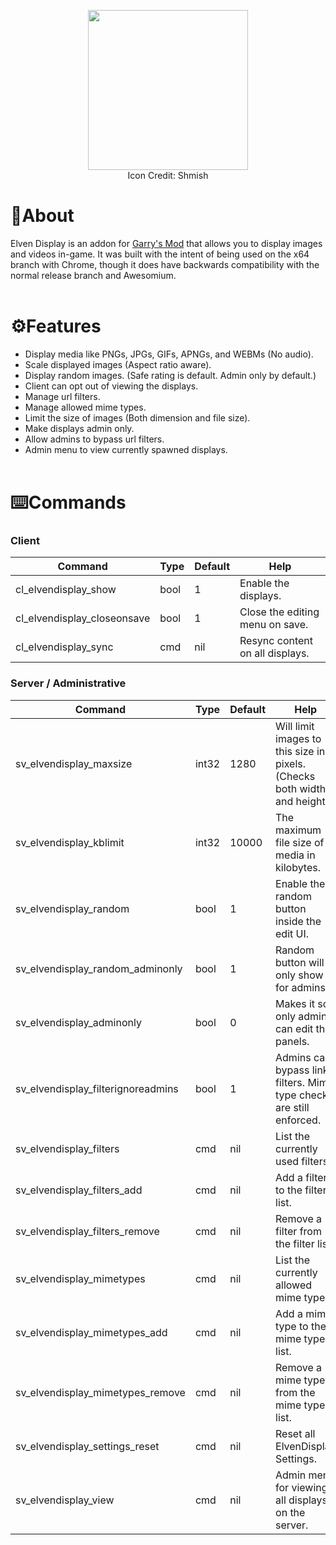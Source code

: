 <p align="center">
  <img width="256" height="256" src="./materials/elven_display/icon.png"></br>
  Icon Credit: Shmish
</p>

# 📝About
Elven Display is an addon for [Garry's Mod](https://gmod.facepunch.com/) that allows you to display images and videos in-game. It was built with the intent of being used on the x64 branch with Chrome, though it does have backwards compatibility with the normal release branch and Awesomium.<br/><br/>

# ⚙️Features

- Display media like PNGs, JPGs, GIFs, APNGs, and WEBMs (No audio).
- Scale displayed images (Aspect ratio aware).
- Display random images. (Safe rating is default. Admin only by default.)
- Client can opt out of viewing the displays.
- Manage url filters.
- Manage allowed mime types.
- Limit the size of images (Both dimension and file size).
- Make displays admin only.
- Allow admins to bypass url filters.
- Admin menu to view currently spawned displays.<br/><br/>

# ⌨️Commands

### Client
| Command                     | Type | Default | Help                            |
|-----------------------------|------|---------|---------------------------------|
| cl_elvendisplay_show        | bool | 1       | Enable the displays.            |
| cl_elvendisplay_closeonsave | bool | 1       | Close the editing menu on save. |
| cl_elvendisplay_sync        | cmd  | nil     | Resync content on all displays. |


### Server / Administrative
| Command                            | Type  | Default | Help                                                                      |
|------------------------------------|-------|---------|---------------------------------------------------------------------------|
| sv_elvendisplay_maxsize            | int32 | 1280    | Will limit images to this size in pixels. (Checks both width and height). |
| sv_elvendisplay_kblimit            | int32 | 10000   | The maximum file size of media in kilobytes.                              |
| sv_elvendisplay_random             | bool  | 1       | Enable the random button inside the edit UI.                              |
| sv_elvendisplay_random_adminonly   | bool  | 1       | Random button will only show for admins.                                  |
| sv_elvendisplay_adminonly          | bool  | 0       | Makes it so only admins can edit the panels.                              |
| sv_elvendisplay_filterignoreadmins | bool  | 1       | Admins can bypass link filters. Mime type checks are still enforced.      |
| sv_elvendisplay_filters            | cmd   | nil     | List the currently used filters.                                          |
| sv_elvendisplay_filters_add        | cmd   | nil     | Add a filter to the filter list.                                          |
| sv_elvendisplay_filters_remove     | cmd   | nil     | Remove a filter from the filter list.                                     |
| sv_elvendisplay_mimetypes          | cmd   | nil     | List the currently allowed mime types.                                    |
| sv_elvendisplay_mimetypes_add      | cmd   | nil     | Add a mime type to the mime type list.                                    |
| sv_elvendisplay_mimetypes_remove   | cmd   | nil     | Remove a mime type from the mime type list.                               |
| sv_elvendisplay_settings_reset     | cmd   | nil     | Reset all ElvenDisplay Settings.                                          |
| sv_elvendisplay_view               | cmd   | nil     | Admin menu for viewing all displays on the server.                        |